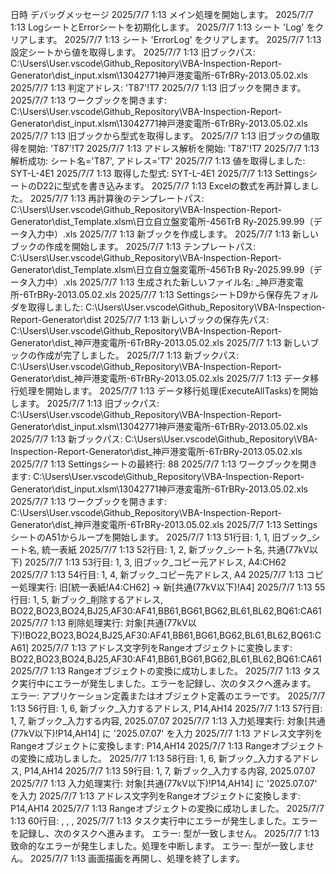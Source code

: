 日時	デバッグメッセージ
2025/7/7 1:13	メイン処理を開始します。
2025/7/7 1:13	LogシートとErrorシートを初期化します。
2025/7/7 1:13	シート 'Log' をクリアします。
2025/7/7 1:13	シート 'ErrorLog' をクリアします。
2025/7/7 1:13	設定シートから値を取得します。
2025/7/7 1:13	旧ブックパス: C:\Users\User\.vscode\Github_Repository\VBA-Inspection-Report-Generator\dist\_input.xlsm\13042771神戸港変電所-6TrBRy-2013.05.02.xls
2025/7/7 1:13	判定アドレス: 'T87'!T7
2025/7/7 1:13	旧ブックを開きます。
2025/7/7 1:13	ワークブックを開きます: C:\Users\User\.vscode\Github_Repository\VBA-Inspection-Report-Generator\dist\_input.xlsm\13042771神戸港変電所-6TrBRy-2013.05.02.xls
2025/7/7 1:13	旧ブックから型式を取得します。
2025/7/7 1:13	旧ブックの値取得を開始: 'T87'!T7
2025/7/7 1:13	アドレス解析を開始: 'T87'!T7
2025/7/7 1:13	解析成功: シート名='T87', アドレス='T7'
2025/7/7 1:13	値を取得しました: SYT-L-4E1
2025/7/7 1:13	取得した型式: SYT-L-4E1
2025/7/7 1:13	SettingsシートのD22に型式を書き込みます。
2025/7/7 1:13	Excelの数式を再計算しました。
2025/7/7 1:13	再計算後のテンプレートパス: C:\Users\User\.vscode\Github_Repository\VBA-Inspection-Report-Generator\dist\_Template.xlsm\日立自立盤変電所-456TrB Ry-2025.99.99（データ入力中）.xls
2025/7/7 1:13	新ブックを作成します。
2025/7/7 1:13	新しいブックの作成を開始します。
2025/7/7 1:13	テンプレートパス: C:\Users\User\.vscode\Github_Repository\VBA-Inspection-Report-Generator\dist\_Template.xlsm\日立自立盤変電所-456TrB Ry-2025.99.99（データ入力中）.xls
2025/7/7 1:13	生成された新しいファイル名: _神戸港変電所-6TrBRy-2013.05.02.xls
2025/7/7 1:13	SettingsシートD9から保存先フォルダを取得しました: C:\Users\User\.vscode\Github_Repository\VBA-Inspection-Report-Generator\dist
2025/7/7 1:13	新しいブックの保存先パス: C:\Users\User\.vscode\Github_Repository\VBA-Inspection-Report-Generator\dist\_神戸港変電所-6TrBRy-2013.05.02.xls
2025/7/7 1:13	新しいブックの作成が完了しました。
2025/7/7 1:13	新ブックパス: C:\Users\User\.vscode\Github_Repository\VBA-Inspection-Report-Generator\dist\_神戸港変電所-6TrBRy-2013.05.02.xls
2025/7/7 1:13	データ移行処理を開始します。
2025/7/7 1:13	データ移行処理(ExecuteAllTasks)を開始します。
2025/7/7 1:13	旧ブックパス: C:\Users\User\.vscode\Github_Repository\VBA-Inspection-Report-Generator\dist\_input.xlsm\13042771神戸港変電所-6TrBRy-2013.05.02.xls
2025/7/7 1:13	新ブックパス: C:\Users\User\.vscode\Github_Repository\VBA-Inspection-Report-Generator\dist\_神戸港変電所-6TrBRy-2013.05.02.xls
2025/7/7 1:13	Settingsシートの最終行: 88
2025/7/7 1:13	ワークブックを開きます: C:\Users\User\.vscode\Github_Repository\VBA-Inspection-Report-Generator\dist\_input.xlsm\13042771神戸港変電所-6TrBRy-2013.05.02.xls
2025/7/7 1:13	ワークブックを開きます: C:\Users\User\.vscode\Github_Repository\VBA-Inspection-Report-Generator\dist\_神戸港変電所-6TrBRy-2013.05.02.xls
2025/7/7 1:13	SettingsシートのA51からループを開始します。
2025/7/7 1:13	51行目: 1, 1, 旧ブック_シート名, 統一表紙
2025/7/7 1:13	52行目: 1, 2, 新ブック_シート名, 共通(77kV以下)
2025/7/7 1:13	53行目: 1, 3, 旧ブック_コピー元アドレス, A4:CH62
2025/7/7 1:13	54行目: 1, 4, 新ブック_コピー先アドレス, A4
2025/7/7 1:13	コピー処理実行: 旧[統一表紙!A4:CH62] -> 新[共通(77kV以下)!A4]
2025/7/7 1:13	55行目: 1, 5, 新ブック_削除するアドレス, BO22,BO23,BO24,BJ25,AF30:AF41,BB61,BG61,BG62,BL61,BL62,BQ61:CA61
2025/7/7 1:13	削除処理実行: 対象[共通(77kV以下)!BO22,BO23,BO24,BJ25,AF30:AF41,BB61,BG61,BG62,BL61,BL62,BQ61:CA61]
2025/7/7 1:13	アドレス文字列をRangeオブジェクトに変換します: BO22,BO23,BO24,BJ25,AF30:AF41,BB61,BG61,BG62,BL61,BL62,BQ61:CA61
2025/7/7 1:13	Rangeオブジェクトの変換に成功しました。
2025/7/7 1:13	タスク実行中にエラーが発生しました。エラーを記録し、次のタスクへ進みます。 エラー: アプリケーション定義またはオブジェクト定義のエラーです。
2025/7/7 1:13	56行目: 1, 6, 新ブック_入力するアドレス, P14,AH14
2025/7/7 1:13	57行目: 1, 7, 新ブック_入力する内容, 2025.07.07
2025/7/7 1:13	入力処理実行: 対象[共通(77kV以下)!P14,AH14] に '2025.07.07' を入力
2025/7/7 1:13	アドレス文字列をRangeオブジェクトに変換します: P14,AH14
2025/7/7 1:13	Rangeオブジェクトの変換に成功しました。
2025/7/7 1:13	58行目: 1, 6, 新ブック_入力するアドレス, P14,AH14
2025/7/7 1:13	59行目: 1, 7, 新ブック_入力する内容, 2025.07.07
2025/7/7 1:13	入力処理実行: 対象[共通(77kV以下)!P14,AH14] に '2025.07.07' を入力
2025/7/7 1:13	アドレス文字列をRangeオブジェクトに変換します: P14,AH14
2025/7/7 1:13	Rangeオブジェクトの変換に成功しました。
2025/7/7 1:13	60行目: , , , 
2025/7/7 1:13	タスク実行中にエラーが発生しました。エラーを記録し、次のタスクへ進みます。 エラー: 型が一致しません。
2025/7/7 1:13	致命的なエラーが発生しました。処理を中断します。 エラー: 型が一致しません。
2025/7/7 1:13	画面描画を再開し、処理を終了します。

